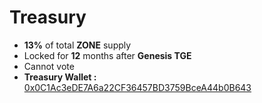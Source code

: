 # Treasury

* **13%** of total **ZONE** supply
* Locked for **12** months after **Genesis TGE**
* Cannot vote
*   **Treasury Wallet :** [0x0C1Ac3eDE7A6a22CF36457BD3759BceA44b0B643](https://etherscan.io/token/0xc1d9b5a0776d7c8b98b8a838e5a0dd1bc5fdd53c?a=0x0c1ac3ede7a6a22cf36457bd3759bcea44b0b643)



